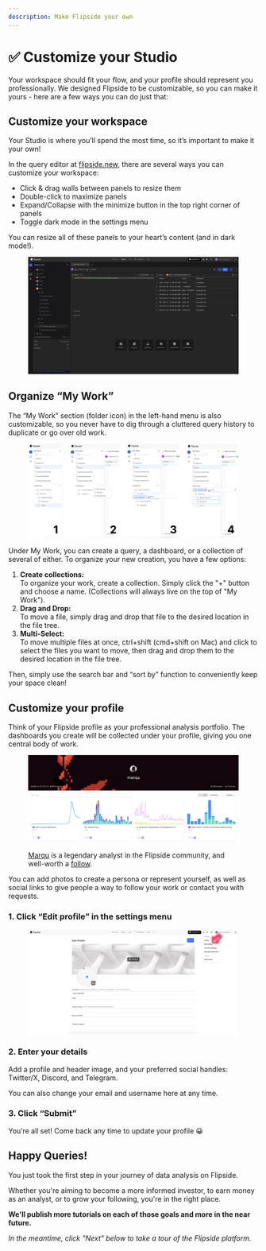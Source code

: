 ```yaml
---
description: Make Flipside your own
---
```


# ✅ Customize your Studio

Your workspace should fit your flow, and your profile should represent you professionally. We designed Flipside to be customizable, so you can make it yours - here are a few ways you can do just that:

## Customize your workspace

Your Studio is where you’ll spend the most time, so it’s important to make it your own!&#x20;

In the query editor at [flipside.new](http://flipside.new/), there are several ways you can customize your workspace:

* Click & drag walls between panels to resize them
* Double-click to maximize panels
* Expand/Collapse with the minimize button in the top right corner of panels
* Toggle dark mode in the settings menu

You can resize all of these panels to your heart’s content (and in dark mode!).&#x20;

<figure><img src="../../.gitbook/assets/Screenshot 2023-11-08 at 11.38.17 PM.png" alt=""><figcaption></figcaption></figure>

## Organize “My Work”

The “My Work” section (folder icon) in the left-hand menu is also customizable, so you never have to dig through a cluttered query history to duplicate or go over old work.

<figure><img src="../../.gitbook/assets/Group 2150.png" alt=""><figcaption></figcaption></figure>

Under My Work, you can create a query, a dashboard, or a collection of several of either. To organize your new creation, you have a few options:

1. **Create collections:**\
   To organize your work, create a collection. Simply click the "+" button and choose a name. (Collections will always live on the top of "My Work").
2. **Drag and Drop:**\
   To move a file, simply drag and drop that file to the desired location in the file tree.
3. **Multi-Select:**\
   To move multiple files at once, ctrl+shift (cmd+shift on Mac) and click to select the files you want to move, then drag and drop them to the desired location in the file tree.&#x20;

Then, simply use the search bar and “sort by” function to conveniently keep your space clean!



## Customize your profile

Think of your Flipside profile as your professional analysis portfolio. The dashboards you create will be collected under your profile, giving you one central body of work.

<figure><img src="../../.gitbook/assets/Screenshot 2023-11-08 at 11.23.42 PM.png" alt=""><figcaption><p><a href="https://flipsidecrypto.xyz/marqu">Marqu</a> is a legendary analyst in the Flipside community, and well-worth a <a href="https://twitter.com/fknmarqu">follow</a>.</p></figcaption></figure>

You can add photos to create a persona or represent yourself, as well as social links to give people a way to follow your work or contact you with requests.&#x20;

### &#x20;1. Click “Edit profile” in the settings menu

<figure><img src="../../.gitbook/assets/Untitled design-4.png" alt=""><figcaption></figcaption></figure>

### 2. Enter your details

Add a profile and header image, and your preferred social handles: Twitter/X, Discord, and Telegram.&#x20;

You can also change your email and username here at any time.

### 3. Click “Submit”

You’re all set! Come back any time to update your profile 😀



## Happy Queries!

You just took the first step in your journey of data analysis on Flipside.&#x20;

Whether you're aiming to become a more informed investor, to earn money as an analyst, or to grow your following, you're in the right place.&#x20;

**We'll publish more tutorials on each of those goals and more in the near future.**&#x20;

_In the meantime, click "Next" below to take a tour of the Flipside platform._

